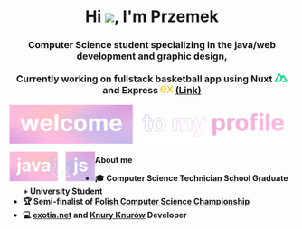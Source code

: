 <h1 align="center">Hi <img src="https://media.giphy.com/media/hvRJCLFzcasrR4ia7z/giphy.gif" width="40">, I'm Przemek</h1>
<h3 align="center">
  Computer Science student specializing in the java/web development and graphic design,<br><br>
  Currently working on fullstack basketball app using Nuxt <img src="assets/nuxt.svg" height="15">
  and Express <img src="assets/express.svg" height="15"> <a href="https://github.com/botprzemek/basketball-api" target="_blank">(Link)</a>
</h3>

<p align="center"><img align="center" src="assets/botprzemek.svg"></p>

<p align="center">
<img align="left" src="assets/java.svg" width="30%">
</p>
<h4> About me
<ul>
  <li>
    🎓 Computer Science Technician School Graduate + University Student
  </li>
  <li>
    🏆 Semi-finalist of <a href="https://www.mistrzostwait.com/" target="_blank">Polish Computer Science Championship</a>
  </li>
  <li>
    💻 <a href="https://exotia.net/" target="_blank">exotia.net</a> and <a href="https://knuryknurow.pl/" target="_blank">Knury Knurów</a> Developer
  </li>
</ul>
</h4>
